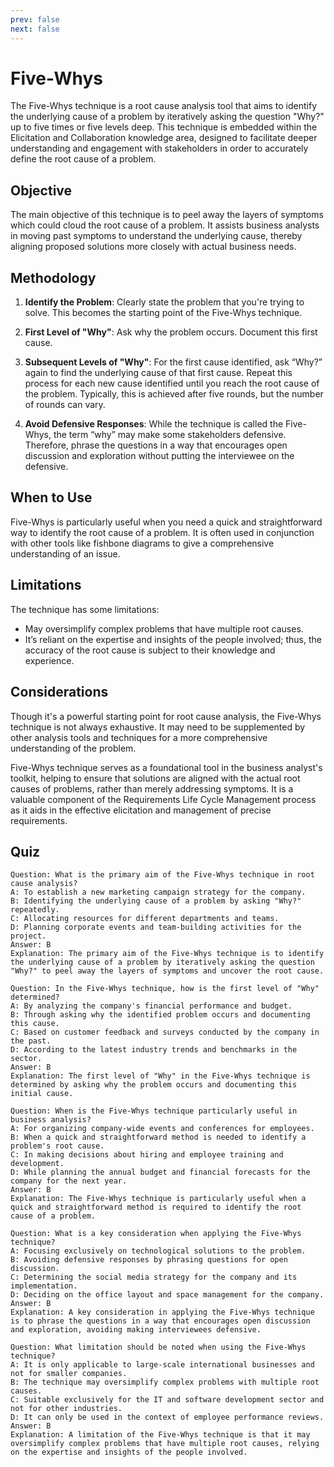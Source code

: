 ```yaml
---
prev: false
next: false
---
```


# Five-Whys

The Five-Whys technique is a root cause analysis tool that aims to identify the underlying cause of a problem by iteratively asking the question "Why?" up to five times or five levels deep. This technique is embedded within the Elicitation and Collaboration knowledge area, designed to facilitate deeper understanding and engagement with stakeholders in order to accurately define the root cause of a problem.

## Objective

The main objective of this technique is to peel away the layers of symptoms which could cloud the root cause of a problem. It assists business analysts in moving past symptoms to understand the underlying cause, thereby aligning proposed solutions more closely with actual business needs.

## Methodology

1. **Identify the Problem**: Clearly state the problem that you're trying to solve. This becomes the starting point of the Five-Whys technique.

2. **First Level of "Why"**: Ask why the problem occurs. Document this first cause.

3. **Subsequent Levels of "Why"**: For the first cause identified, ask “Why?” again to find the underlying cause of that first cause. Repeat this process for each new cause identified until you reach the root cause of the problem. Typically, this is achieved after five rounds, but the number of rounds can vary.

4. **Avoid Defensive Responses**: While the technique is called the Five-Whys, the term “why” may make some stakeholders defensive. Therefore, phrase the questions in a way that encourages open discussion and exploration without putting the interviewee on the defensive.

## When to Use

Five-Whys is particularly useful when you need a quick and straightforward way to identify the root cause of a problem. It is often used in conjunction with other tools like fishbone diagrams to give a comprehensive understanding of an issue.

## Limitations

The technique has some limitations:

- May oversimplify complex problems that have multiple root causes.
- It’s reliant on the expertise and insights of the people involved; thus, the accuracy of the root cause is subject to their knowledge and experience.

## Considerations

Though it's a powerful starting point for root cause analysis, the Five-Whys technique is not always exhaustive. It may need to be supplemented by other analysis tools and techniques for a more comprehensive understanding of the problem.

Five-Whys technique serves as a foundational tool in the business analyst's toolkit, helping to ensure that solutions are aligned with the actual root causes of problems, rather than merely addressing symptoms. It is a valuable component of the Requirements Life Cycle Management process as it aids in the effective elicitation and management of precise requirements.

## Quiz

```quiz
Question: What is the primary aim of the Five-Whys technique in root cause analysis?
A: To establish a new marketing campaign strategy for the company.
B: Identifying the underlying cause of a problem by asking "Why?" repeatedly.
C: Allocating resources for different departments and teams.
D: Planning corporate events and team-building activities for the project.
Answer: B
Explanation: The primary aim of the Five-Whys technique is to identify the underlying cause of a problem by iteratively asking the question "Why?" to peel away the layers of symptoms and uncover the root cause.

Question: In the Five-Whys technique, how is the first level of "Why" determined?
A: By analyzing the company's financial performance and budget.
B: Through asking why the identified problem occurs and documenting this cause.
C: Based on customer feedback and surveys conducted by the company in the past.
D: According to the latest industry trends and benchmarks in the sector.
Answer: B
Explanation: The first level of "Why" in the Five-Whys technique is determined by asking why the problem occurs and documenting this initial cause.

Question: When is the Five-Whys technique particularly useful in business analysis?
A: For organizing company-wide events and conferences for employees.
B: When a quick and straightforward method is needed to identify a problem's root cause.
C: In making decisions about hiring and employee training and development.
D: While planning the annual budget and financial forecasts for the company for the next year.
Answer: B
Explanation: The Five-Whys technique is particularly useful when a quick and straightforward method is required to identify the root cause of a problem.

Question: What is a key consideration when applying the Five-Whys technique?
A: Focusing exclusively on technological solutions to the problem.
B: Avoiding defensive responses by phrasing questions for open discussion.
C: Determining the social media strategy for the company and its implementation.
D: Deciding on the office layout and space management for the company.
Answer: B
Explanation: A key consideration in applying the Five-Whys technique is to phrase the questions in a way that encourages open discussion and exploration, avoiding making interviewees defensive.

Question: What limitation should be noted when using the Five-Whys technique?
A: It is only applicable to large-scale international businesses and not for smaller companies.
B: The technique may oversimplify complex problems with multiple root causes.
C: Suitable exclusively for the IT and software development sector and not for other industries.
D: It can only be used in the context of employee performance reviews.
Answer: B
Explanation: A limitation of the Five-Whys technique is that it may oversimplify complex problems that have multiple root causes, relying on the expertise and insights of the people involved.

```
